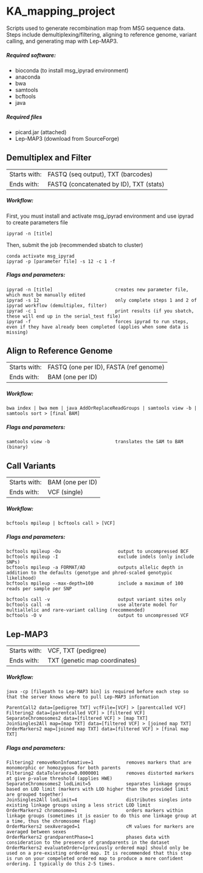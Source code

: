 # KA_mapping_project
Scripts used to generate recombination map from MSG sequence data.  
Steps include demultiplexing/filtering, aligning to reference genome, variant calling, and generating map with Lep-MAP3.
##### Required software:
- bioconda (to install msg_ipyrad environment)
- anaconda
- bwa
- samtools
- bcftools
- java

##### Required files
- picard.jar (attached)
- Lep-MAP3 (download from SourceForge)

## Demultiplex and Filter
|||
|-----|-----|
|Starts with:|FASTQ (seq output), TXT (barcodes)|
|Ends with:|FASTQ (concatenated by ID), TXT (stats)|
##### Workflow:
First, you must install and activate msg_ipyrad environment and use ipyrad to create parameters file
```
ipyrad -n [title]
```
Then, submit the job (recommended sbatch to cluster)
```
conda activate msg_ipyrad
ipyrad -p [parameter file] -s 12 -c 1 -f
```
##### Flags and parameters:
```
ipyrad -n [title]                       creates new parameter file, which must be manually edited
ipyrad -s 12                            only complete steps 1 and 2 of ipyrad workflow (demultiplex, filter)
ipyrad -c 1                             print results (if you sbatch, these will end up in the serial_test file)
ipyrad -f                               forces ipyrad to run steps, even if they have already been completed (applies when some data is missing)                         
```

## Align to Reference Genome
|||
|-----|-----|
|Starts with:|FASTQ (one per ID), FASTA (ref genome)|
|Ends with:|BAM (one per ID)|
##### Workflow:
```
bwa index | bwa mem | java AddOrReplaceReadGroups | samtools view -b | samtools sort > [final BAM]
```
##### Flags and parameters:
```
samtools view -b                        translates the SAM to BAM (binary)
```
## Call Variants
|||
|-----|-----|
|Starts with:|BAM (one per ID)|
|Ends with:|VCF (single)|
##### Workflow:
```
bcftools mpileup | bcftools call > [VCF]
```
##### Flags and parameters:
```
bcftools mpileup -Ou                     output to uncompressed BCF
bcftools mpileup -I                      exclude indels (only include SNPs)
bcftools mpileup -a FORMAT/AD            outputs allelic depth in addition to the defaults (genotype and phred-scaled genotypic likelihood) 
bcftools mpileup --max-depth=100         include a maximum of 100 reads per sample per SNP
```
```
bcftools call -v                         output variant sites only 
bcftools call -m                         use alterate model for multiallelic and rare-variant calling (recommended)
bcftools -O v                            output to uncompressed VCF
```

## Lep-MAP3
|||
|-----|-----|
|Starts with:|VCF, TXT (pedigree)|
|Ends with:|TXT (genetic map coordinates)|
##### Workflow:
```
java -cp [filepath to Lep-MAP3 bin] is required before each step so that the server knows where to pull Lep-MAP3 information
```
```
ParentCall2 data=[pedigree TXT] vcfFile=[VCF] > [parentcalled VCF]
Filtering2 data=[parentcalled VCF] > [filtered VCF]
SeparateChromosomes2 data=[filtered VCF] > [map TXT]
JoinSingles2All map=[map TXT] data=[filtered VCF] > [joined map TXT]
OrderMarkers2 map=[joined map TXT] data=[filtered VCF] > [final map TXT]
```
##### Flags and parameters:
```
Filtering2 removeNonInfomative=1            removes markers that are monomorphic or homozygous for both parents
Filtering2 dataTolerance=0.0000001          removes distorted markers at give p-value threshold (applies HWE)
SeparateChromosomes2 lodLimit=5             separates linkage groups based on LOD limit (markers with LOD higher than the provided limit are grouped together)
JoinSingles2All lodLimit=4                  distributes singles into existing linkage groups using a less strict LOD limit
OrderMarkers2 chromosome=1                  orders markers within linkage groups (sometimes it is easier to do this one linkage group at a time, thus the chromosome flag)
OrderMarkers2 sexAveraged=1                 cM values for markers are averaged between sexes
OrderMarkers2 grandparentPhase=1            phases data with consideration to the presence of grandparents in the dataset
OrderMarkers2 evaluateOrder=[previously ordered map] should only be used on a pre-existing ordered map. It is recommended that this step is run on your compeleted ordered map to produce a more confident ordering. I typically do this 2-5 times.
```
